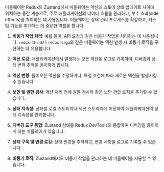 미들웨어란 Redux와 Zustand에서 미들웨어는 액션과 스토어 상태 업데이트 사이에 위치하는 중간 계층으로, 주로 애플리케이션의 데이터 흐름을 관리하고, 부수 효과(side effects)를 처리하는 데 사용됩니다. 미들웨어는 상태 관리 프로세스를 확장하고, 커스텀 기능을 추가하는 데 중요한 역할을 합니다

1. **비동기 작업 처리**: 예를 들어, API 요청과 같은 비동기 작업을 처리하는 데 사용됩니다. `redux-thunk`나 `redux-saga`와 같은 미들웨어는 액션 발생 시 비동기 로직을 구현하는 데 유용합니다.
    
2. **액션 로깅**: 애플리케이션에서 발생하는 모든 액션을 로그로 기록하여, 디버깅과 상태 변화 추적을 용이하게 합니다.
    
3. **액션 변형**: 들어오는 액션을 수정하거나, 특정 조건에 따라 새로운 액션을 발생시킬 수 있습니다.
    
4. **보안 및 권한 검사**: 액션 처리 전에 권한 검사와 같은 보안 관련 로직을 추가할 수 있습니다.

5. **상태 지속성**: 상태를 로컬 스토리지나 세션 스토리지에 저장하여 애플리케이션의 상태 지속성을 관리합니다.
    
6. **디버깅 도구 통합**: Zustand 상태를 Redux DevTools와 통합하여 디버깅을 용이하게 하는 미들웨어가 있습니다.
    
7. **상태 구독 및 변경 로깅**: 상태 변경을 추적하고, 변경 사항을 로그로 기록할 수 있습니다.
    
8. **비동기 로직**: Zustand에서도 비동기 작업을 관리하는 데 미들웨어를 사용할 수 있습니다.